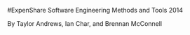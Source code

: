 #ExpenShare 
Software Engineering Methods and Tools 2014

By Taylor Andrews, Ian Char, and Brennan McConnell
